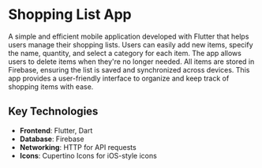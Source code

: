# Shopping List App

A simple and efficient mobile application developed with Flutter that helps users manage their shopping lists. Users can easily add new items, specify the name, quantity, and select a category for each item. The app allows users to delete items when they're no longer needed. All items are stored in Firebase, ensuring the list is saved and synchronized across devices. This app provides a user-friendly interface to organize and keep track of shopping items with ease.

## Key Technologies
- **Frontend**: Flutter, Dart
- **Database**: Firebase
- **Networking**: HTTP for API requests
- **Icons**: Cupertino Icons for iOS-style icons
